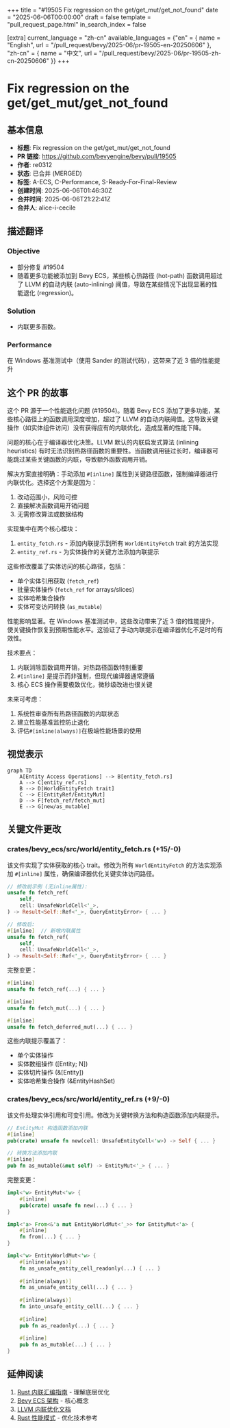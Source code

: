 +++
title = "#19505 Fix regression on the get/get_mut/get_not_found"
date = "2025-06-06T00:00:00"
draft = false
template = "pull_request_page.html"
in_search_index = false

[extra]
current_language = "zh-cn"
available_languages = {"en" = { name = "English", url = "/pull_request/bevy/2025-06/pr-19505-en-20250606" }, "zh-cn" = { name = "中文", url = "/pull_request/bevy/2025-06/pr-19505-zh-cn-20250606" }}
+++

# Fix regression on the get/get_mut/get_not_found

## 基本信息
- **标题**: Fix regression on the get/get_mut/get_not_found
- **PR 链接**: https://github.com/bevyengine/bevy/pull/19505
- **作者**: re0312
- **状态**: 已合并 (MERGED)
- **标签**: A-ECS, C-Performance, S-Ready-For-Final-Review
- **创建时间**: 2025-06-06T01:46:30Z
- **合并时间**: 2025-06-06T21:22:41Z
- **合并人**: alice-i-cecile

## 描述翻译

### Objective
- 部分修复 #19504
- 随着更多功能被添加到 Bevy ECS，某些核心热路径 (hot-path) 函数调用超过了 LLVM 的自动内联 (auto-inlining) 阈值，导致在某些情况下出现显著的性能退化 (regression)。

### Solution
- 内联更多函数。

### Performance
在 Windows 基准测试中（使用 Sander 的测试代码），这带来了近 3 倍的性能提升

## 这个 PR 的故事

这个 PR 源于一个性能退化问题 (#19504)。随着 Bevy ECS 添加了更多功能，某些核心路径上的函数调用深度增加，超过了 LLVM 的自动内联阈值。这导致关键操作（如实体组件访问）没有获得应有的内联优化，造成显著的性能下降。

问题的核心在于编译器优化决策。LLVM 默认的内联启发式算法 (inlining heuristics) 有时无法识别热路径函数的重要性。当函数调用链过长时，编译器可能跳过某些关键函数的内联，导致额外函数调用开销。

解决方案直接明确：手动添加 `#[inline]` 属性到关键路径函数，强制编译器进行内联优化。选择这个方案是因为：
1. 改动范围小，风险可控
2. 直接解决函数调用开销问题
3. 无需修改算法或数据结构

实现集中在两个核心模块：
1. `entity_fetch.rs` - 添加内联提示到所有 `WorldEntityFetch` trait 的方法实现
2. `entity_ref.rs` - 为实体操作的关键方法添加内联提示

这些修改覆盖了实体访问的核心路径，包括：
- 单个实体引用获取 (`fetch_ref`)
- 批量实体操作 (`fetch_ref` for arrays/slices)
- 实体哈希集合操作
- 实体可变访问转换 (`as_mutable`)

性能影响显著。在 Windows 基准测试中，这些改动带来了近 3 倍的性能提升，使关键操作恢复到预期性能水平。这验证了手动内联提示在编译器优化不足时的有效性。

技术要点：
1. 内联消除函数调用开销，对热路径函数特别重要
2. `#[inline]` 是提示而非强制，但现代编译器通常遵循
3. 核心 ECS 操作需要极致优化，微秒级改进也很关键

未来可考虑：
1. 系统性审查所有热路径函数的内联状态
2. 建立性能基准监控防止退化
3. 评估`#[inline(always)]`在极端性能场景的使用

## 视觉表示

```mermaid
graph TD
    A[Entity Access Operations] --> B[entity_fetch.rs]
    A --> C[entity_ref.rs]
    B --> D[WorldEntityFetch trait]
    C --> E[EntityRef/EntityMut]
    D --> F[fetch_ref/fetch_mut]
    E --> G[new/as_mutable]
```

## 关键文件更改

### crates/bevy_ecs/src/world/entity_fetch.rs (+15/-0)
该文件实现了实体获取的核心 trait。修改为所有 `WorldEntityFetch` 的方法实现添加 `#[inline]` 属性，确保编译器优化关键实体访问路径。

```rust
// 修改前示例 (无inline属性):
unsafe fn fetch_ref(
    self,
    cell: UnsafeWorldCell<'_>,
) -> Result<Self::Ref<'_>, QueryEntityError> { ... }

// 修改后:
#[inline]  // 新增内联属性
unsafe fn fetch_ref(
    self,
    cell: UnsafeWorldCell<'_>,
) -> Result<Self::Ref<'_>, QueryEntityError> { ... }
```

完整变更：
```rust
#[inline]
unsafe fn fetch_ref(...) { ... }

#[inline]
unsafe fn fetch_mut(...) { ... }

#[inline]
unsafe fn fetch_deferred_mut(...) { ... }
```
这些内联提示覆盖了：
- 单个实体操作
- 实体数组操作 ([Entity; N])
- 实体切片操作 (&[Entity])
- 实体哈希集合操作 (&EntityHashSet)

### crates/bevy_ecs/src/world/entity_ref.rs (+9/-0)
该文件处理实体引用和可变引用。修改为关键转换方法和构造函数添加内联提示。

```rust
// EntityMut 构造函数添加内联
#[inline]
pub(crate) unsafe fn new(cell: UnsafeEntityCell<'w>) -> Self { ... }

// 转换方法添加内联
#[inline]
pub fn as_mutable(&mut self) -> EntityMut<'_> { ... }
```

完整变更：
```rust
impl<'w> EntityMut<'w> {
    #[inline]
    pub(crate) unsafe fn new(...) { ... }
}

impl<'a> From<&'a mut EntityWorldMut<'_>> for EntityMut<'a> {
    #[inline]
    fn from(...) { ... }
}

impl<'w> EntityWorldMut<'w> {
    #[inline(always)]
    fn as_unsafe_entity_cell_readonly(...) { ... }
    
    #[inline(always)]
    fn as_unsafe_entity_cell(...) { ... }
    
    #[inline(always)]
    fn into_unsafe_entity_cell(...) { ... }
    
    #[inline]
    pub fn as_readonly(...) { ... }
    
    #[inline]
    pub fn as_mutable(...) { ... }
}
```

## 延伸阅读

1. [Rust 内联汇编指南](https://doc.rust-lang.org/rust-by-example/unsafe/asm.html) - 理解底层优化
2. [Bevy ECS 架构](https://bevyengine.org/learn/book/getting-started/ecs/) - 核心概念
3. [LLVM 内联优化文档](https://llvm.org/docs/Passes.html#inline-function-integration-inlining)
4. [Rust 性能模式](https://nnethercote.github.io/perf-book/) - 优化技术参考